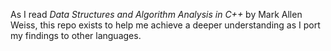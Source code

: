 As I read *Data Structures and Algorithm Analysis in C++* by Mark Allen Weiss, this repo exists to help me achieve a deeper understanding as I port my findings to other languages.
